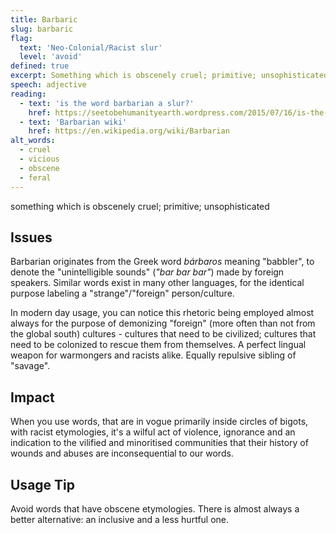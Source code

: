 ```yaml
---
title: Barbaric
slug: barbaric
flag:
  text: 'Neo-Colonial/Racist slur'
  level: 'avoid'
defined: true
excerpt: Something which is obscenely cruel; primitive; unsophisticated. In modern day usage, you can notice this rhetoric being employed almost always for the purpose of demonizing "foreign" (more often than not from the global south) cultures.
speech: adjective
reading:
  - text: 'is the word barbarian a slur?'
    href: https://seetobehumanityearth.wordpress.com/2015/07/16/is-the-term-barbarian-a-slur/
  - text: 'Barbarian wiki'
    href: https://en.wikipedia.org/wiki/Barbarian
alt_words:
  - cruel
  - vicious
  - obscene
  - feral
---
```


something which is obscenely cruel; primitive; unsophisticated

## Issues

Barbarian originates from the Greek word _bárbaros_ meaning "babbler", to denote the "unintelligible sounds" (_"bar bar bar"_) made by foreign speakers.
Similar words exist in many other languages, for the identical purpose labeling a "strange"/"foreign" person/culture.

In modern day usage, you can notice this rhetoric being employed almost always for the purpose of demonizing "foreign" (more often than not from the global south) cultures - cultures that need to be civilized;
cultures that need to be colonized to rescue them from themselves. A perfect lingual weapon for warmongers and racists alike. Equally repulsive sibling of "savage".

## Impact

When you use words, that are in vogue primarily inside circles of bigots, with racist etymologies, it's a wilful act of violence, ignorance and an indication to the vilified and minoritised communities that their history of wounds and abuses are inconsequential to our words.

## Usage Tip

Avoid words that have obscene etymologies. There is almost always a better alternative: an inclusive and a less hurtful one.
